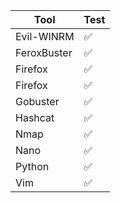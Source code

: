 | Tool       | Test        |
|------------|-------------|    
| Evil-WINRM    |  :white_check_mark:    |
| FeroxBuster    |  :white_check_mark:    |
| Firefox    |  :white_check_mark:    |
| Firefox    |  :white_check_mark:    |
| Gobuster    | :white_check_mark:      |  
| Hashcat    | :white_check_mark:      |  
| Nmap   | :white_check_mark:      |   
| Nano   | :white_check_mark:      |
| Python   | :white_check_mark:      |
| Vim   | :white_check_mark:      |
